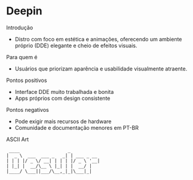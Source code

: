 # Deepin

Introdução
- Distro com foco em estética e animações, oferecendo um ambiente próprio (DDE) elegante e cheio de efeitos visuais.

Para quem é
- Usuários que priorizam aparência e usabilidade visualmente atraente.

Pontos positivos
- Interface DDE muito trabalhada e bonita
- Apps próprios com design consistente

Pontos negativos
- Pode exigir mais recursos de hardware
- Comunidade e documentação menores em PT-BR

ASCII Art
```
 ____                  _           
|  _ \  ___  ___ _   _| | ___ _ __ 
| | | |/ _ \/ __| | | | |/ _ \ '__|
| |_| |  __/\__ \ |_| | |  __/ |   
|____/ \___||___/\__,_|_|\___|_|   
```

<!-- Screenshot da tela principal (DDE):
	Coloque aqui um print destacando dock e central de controle do Deepin.
	Exemplo: ./screenshot-deepin.png -->
